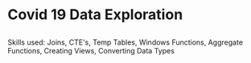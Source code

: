 # Covid 19 Data Exploration

##
Skills used: Joins, CTE's, Temp Tables, Windows Functions, Aggregate Functions, Creating Views, Converting Data Types
